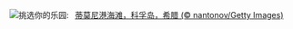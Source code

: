 ![](https://www.bing.com/th?id=OHR.CorfuBeach_ZH-CN8660068587_UHD.jpg&w=1000)挑选你的乐园:&nbsp;&ensp;[蒂莫尼港海滩，科孚岛，希腊 (© nantonov/Getty Images)](https://www.bing.com/th?id=OHR.CorfuBeach_ZH-CN8660068587_UHD.jpg)
<br><br/>
